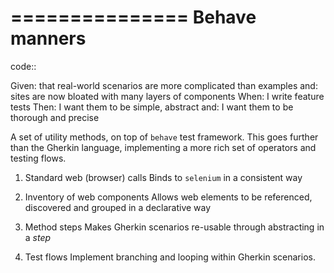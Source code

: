 ===============
Behave manners
===============

code::

  Given: that real-world scenarios are more complicated than examples
    and: sites are now bloated with many layers of components
   When: I write feature tests
   Then: I want them to be simple, abstract
    and: I want them to be thorough and precise


A set of utility methods, on top of `behave` test framework.
This goes further than the Gherkin language, implementing a more rich
set of operators and testing flows.


1. Standard web (browser) calls
  Binds to `selenium` in a consistent way

2. Inventory of web components
  Allows web elements to be referenced, discovered and grouped in a
  declarative way
  
3. Method steps
  Makes Gherkin scenarios re-usable through abstracting in a *step*

4. Test flows
  Implement branching and looping within Gherkin scenarios.
  


